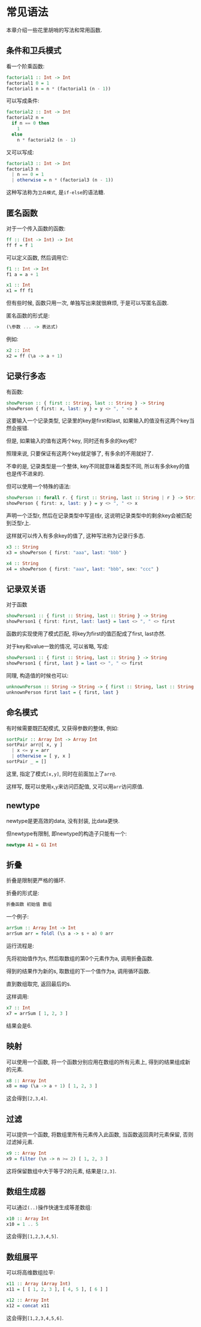 # 常见语法

本章介绍一些花里胡哨的写法和常用函数.

## 条件和卫兵模式

看一个阶乘函数:

```Haskell
factorial1 :: Int -> Int
factorial1 0 = 1
factorial1 n = n * (factorial1 (n - 1))
```

可以写成条件:

```Haskell
factorial2 :: Int -> Int
factorial2 n =
  if n == 0 then
    1
  else
    n * factorial2 (n - 1)
```

又可以写成:

```Haskell
factorial3 :: Int -> Int
factorial3 n
  | n == 0 = 1
  | otherwise = n * (factorial3 (n - 1))
```

这种写法称为`卫兵模式`, 是`if-else`的语法糖.

## 匿名函数

对于一个传入函数的函数:

```Haskell
ff :: (Int -> Int) -> Int
ff f = f 1
```

可以定义函数, 然后调用它:

```Haskell
f1 :: Int -> Int
f1 a = a + 1

x1 :: Int
x1 = ff f1
```

但有些时候, 函数只用一次, 单独写出来就很麻烦, 于是可以写匿名函数.

匿名函数的形式是:

```Haskell
(\参数 ... -> 表达式)
```

例如:

```Haskell
x2 :: Int
x2 = ff (\a -> a + 1)
```

## 记录行多态

有函数:

```Haskell
showPerson :: { first :: String, last :: String } -> String
showPerson { first: x, last: y } = y <> ", " <> x
```

这要输入一个记录类型, 记录里的key是first和last, 如果输入的值没有这两个key当然会报错.

但是, 如果输入的值有这两个key, 同时还有多余的key呢?

照理来说, 只要保证有这两个key就足够了, 有多余的不用就好了.

不幸的是, 记录类型是一个整体, key不同就意味着类型不同, 所以有多余key的值也是传不进来的.

但可以使用一个特殊的语法:

```Haskell
showPerson :: forall r. { first :: String, last :: String | r } -> String
showPerson { first: x, last: y } = y <> ", " <> x
```

声明一个泛型r, 然后在记录类型中写竖线r, 这说明记录类型中的剩余key会被匹配到泛型r上.

这样就可以传入有多余key的值了, 这种写法称为记录行多态.

```Haskell
x3 :: String
x3 = showPerson { first: "aaa", last: "bbb" }

x4 :: String
x4 = showPerson { first: "aaa", last: "bbb", sex: "ccc" }
```

## 记录双关语

对于函数

```Haskell
showPerson1 :: { first :: String, last :: String } -> String
showPerson1 { first: first, last: last} = last <> ", " <> first
```

函数的实现使用了模式匹配, 将key为first的值匹配成了first, last亦然.

对于key和value一致的情况, 可以省略, 写成:

```Haskell
showPerson1 :: { first :: String, last :: String } -> String
showPerson1 { first, last } = last <> ", " <> first
```

同理, 构造值的时候也可以:

```Haskell
unknownPerson :: String -> String -> { first :: String, last :: String }
unknownPerson first last = { first, last }
```

## 命名模式

有时候需要既匹配模式, 又获得参数的整体, 例如:

```Haskell
sortPair :: Array Int -> Array Int
sortPair arr@[ x, y ]
  | x <= y = arr
  | otherwise = [ y, x ]
sortPair _ = []
```

这里, 指定了模式`[x,y]`, 同时在前面加上了`arr@`.

这样写, 既可以使用`x`,`y`来访问匹配值, 又可以用`arr`访问原值.

## newtype

newtype是更高效的data, 没有封装, 比data更快.

但newtype有限制, 即newtype的构造子只能有一个:

```Haskell
newtype A1 = G1 Int
```

## 折叠

折叠是限制更严格的循环.

折叠的形式是:

```Haskell
折叠函数 初始值 数组
```

一个例子:

```Haskell
arrSum :: Array Int -> Int
arrSum arr = foldl (\s a -> s + a) 0 arr
```

运行流程是:

先将初始值作为s, 然后取数组的第0个元素作为a, 调用折叠函数.

得到的结果作为新的s, 取数组的下一个值作为a, 调用循环函数.

直到数组取完, 返回最后的s.

这样调用:

```Haskell
x7 :: Int
x7 = arrSum [ 1, 2, 3 ]
```

结果会是6.

## 映射

可以使用一个函数, 将一个函数分别应用在数组的所有元素上, 得到的结果组成新的元素.

```Haskell
x8 :: Array Int
x8 = map (\a -> a + 1) [ 1, 2, 3 ]
```

这会得到`[2,3,4]`.

## 过滤

可以提供一个函数, 将数组里所有元素传入此函数, 当函数返回真时元素保留, 否则过滤掉元素.

```Haskell
x9 :: Array Int
x9 = filter (\n -> n >= 2) [ 1, 2, 3 ]
```

这将保留数组中大于等于2的元素, 结果是`[2,3]`.

## 数组生成器

可以通过`(..)`操作快速生成等差数组:

```Haskell
x10 :: Array Int
x10 = 1 .. 5
```

这会得到`[1,2,3,4,5]`.

## 数组展平

可以将高维数组拉平:

```Haskell
x11 :: Array (Array Int)
x11 = [ [ 1, 2, 3 ], [ 4, 5 ], [ 6 ] ]

x12 :: Array Int
x12 = concat x11
```

这会得到`[1,2,3,4,5,6]`.